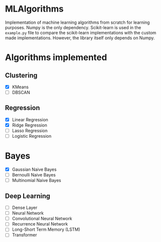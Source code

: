 # MLAlgorithms
Implementation of machine learning algorithms from scratch for learning purposes. Numpy is the only dependency. Scikit-learn is used in the `example.py` file to compare the scikit-learn implementations with the custom made implementations. However, the library itself only depends on Numpy.

# Algorithms implemented 

## Clustering
- [X] KMeans
- [ ] DBSCAN

## Regression
- [X] Linear Regression
- [X] Ridge Regression
- [ ] Lasso Regression
- [ ] Logistic Regression

# Bayes
- [X] Gaussian Naive Bayes
- [ ] Bernoulli Naive Bayes
- [ ] Multinomial Naive Bayes

## Deep Learning
- [ ] Dense Layer 
- [ ] Neural Network
- [ ] Convolutional Neural Network
- [ ] Recurrence Neural Network
- [ ] Long-Short Term Memory (LSTM)
- [ ] Transformer
